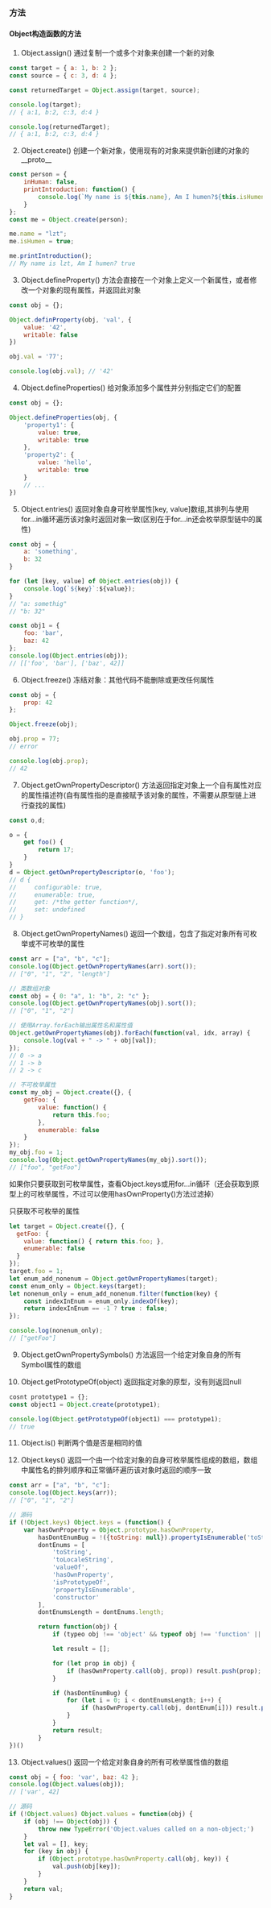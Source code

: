 ### 方法

#### Object构造函数的方法

1. Object.assign() 通过复制一个或多个对象来创建一个新的对象
```javascript
const target = { a: 1, b: 2 };
const source = { c: 3, d: 4 };

const returnedTarget = Object.assign(target, source);

console.log(target);
// { a:1, b:2, c:3, d:4 }

console.log(returnedTarget);
// { a:1, b:2, c:3, d:4 }
```

2. Object.create() 创建一个新对象，使用现有的对象来提供新创建的对象的__proto__
```javascript
const person = {
    inHuman: false,
    printIntroduction: function() {
        console.log(`My name is ${this.name}, Am I humen?${this.isHumen}`);
    }
};
const me = Object.create(person);

me.name = "lzt";
me.isHumen = true;

me.printIntroduction();
// My name is lzt, Am I humen? true
```

3. Object.defineProperty() 方法会直接在一个对象上定义一个新属性，或者修改一个对象的现有属性，并返回此对象
```javascript
const obj = {};

Object.definProperty(obj, 'val', {
    value: '42',
    writable: false
})

obj.val = '77';

console.log(obj.val); // '42'
```

4. Object.defineProperties() 给对象添加多个属性并分别指定它们的配置
```javascript
const obj = {};

Object.defineProperties(obj, {
    'property1': {
        value: true,
        writable: true
    },
    'property2': {
        value: 'hello',
        writable: true
    }
    // ...
})
```

5. Object.entries() 返回对象自身可枚举属性[key, value]数组,其排列与使用for...in循环遍历该对象时返回对象一致(区别在于for...in还会枚举原型链中的属性)
```javascript
const obj = {
    a: 'something',
    b: 32
}

for (let [key, value] of Object.entries(obj)) {
    console.log(`${key}`:${value});
}
// "a: somethig"
// "b: 32"

const obj1 = {
    foo: 'bar',
    baz: 42
};
console.log(Object.entries(obj));
// [['foo', 'bar'], ['baz', 42]]
```

6. Object.freeze() 冻结对象：其他代码不能删除或更改任何属性
```javascript
const obj = {
    prop: 42
};

Object.freeze(obj);

obj.prop = 77;
// error

console.log(obj.prop);
// 42
```

7. Object.getOwnPropertyDescriptor() 方法返回指定对象上一个自有属性对应的属性描述符(自有属性指的是直接赋予该对象的属性，不需要从原型链上进行查找的属性)
```javascript
const o,d;

o = {
    get foo() {
        return 17;
    }
}
d = Object.getOwnPropertyDescriptor(o, 'foo');
// d {
//     configurable: true,
//     enumerable: true,
//     get: /*the getter function*/,
//     set: undefined
// }
```

8. Object.getOwnPropertyNames() 返回一个数组，包含了指定对象所有可枚举或不可枚举的属性
```javascript
const arr = ["a", "b", "c"];
console.log(Object.getOwnPropertyNames(arr).sort());
// ["0", "1", "2", "length"]

// 类数组对象
const obj = { 0: "a", 1: "b", 2: "c" };
console.log(Object.getOwnPropertyNames(obj).sort());
// ["0", "1", "2"]

// 使用Array.forEach输出属性名和属性值
Object.getOwnPropertyNames(obj).forEach(function(val, idx, array) {
    console.log(val + " -> " + obj[val]);
});
// 0 -> a
// 1 -> b
// 2 -> c

// 不可枚举属性
const my_obj = Object.create({}, {
    getFoo: {
        value: function() {
            return this.foo;
        },
        enumerable: false
    }
});
my_obj.foo = 1;
console.log(Object.getOwnPropertyNames(my_obj).sort());
// ["foo", "getFoo"]
```
如果你只要获取到可枚举属性，查看Object.keys或用for...in循环（还会获取到原型上的可枚举属性，不过可以使用hasOwnProperty()方法过滤掉）

只获取不可枚举的属性
```javascript
let target = Object.create({}, {
  getFoo: {
    value: function() { return this.foo; },
    enumerable: false
  }
});
target.foo = 1;
let enum_add_nonenum = Object.getOwnPropertyNames(target);
const enum_only = Object.keys(target);
let nonenum_only = enum_add_nonenum.filter(function(key) {
    const indexInEnum = enum_only.indexOf(key);
    return indexInEnum == -1 ? true : false;
});

console.log(nonenum_only);
// ["getFoo"]
```

9. Object.getOwnPropertySymbols() 方法返回一个给定对象自身的所有Symbol属性的数组

10. Object.getPrototypeOf(object) 返回指定对象的原型，没有则返回null
```javascript
cosnt prototype1 = {};
const object1 = Object.create(prototype1);

console.log(Object.getPrototypeOf(object1) === prototype1);
// true
```

11. Object.is() 判断两个值是否是相同的值

12. Object.keys() 返回一个由一个给定对象的自身可枚举属性组成的数组，数组中属性名的排列顺序和正常循环遍历该对象时返回的顺序一致
```javascript
const arr = ["a", "b", "c"];
console.log(Object.keys(arr));
// ["0", "1", "2"]

```
```javascript
// 源码
if (!Object.keys) Object.keys = (function() {
    var hasOwnProperty = Object.prototype.hasOwnProperty,
        hasDontEnumBug = !({toString: null}).propertyIsEnumerable('toString'),
        dontEnums = [
            'toString',
            'toLocaleString',
            'valueOf',
            'hasOwnProperty',
            'isPrototypeOf',
            'propertyIsEnumerable',
            'constructor'
        ],
        dontEnumsLength = dontEnums.length;

        return function(obj) {
            if (typeo obj !== 'object' && typeof obj !== 'function' || obj === null) throw new TypeError('Object.keys called on non-object');

            let result = [];

            for (let prop in obj) {
                if (hasOwnProperty.call(obj, prop)) result.push(prop);
            }

            if (hasDontEnumBug) {
                for (let i = 0; i < dontEnumsLength; i++) {
                    if (hasOwnProperty.call(obj, dontEnum[i])) result.push(dontEnums[i]);
                }
            }
            return result;
        }
})()
```
13. Object.values() 返回一个给定对象自身的所有可枚举属性值的数组
```javascript
const obj = { foo: 'var', baz: 42 };
console.log(Object.values(obj));
// ['var', 42]
```
```javascript
// 源码
if (!Object.values) Object.values = function(obj) {
    if (obj !== Object(obj)) {
        throw new TypeError('Object.values called on a non-object;')
    }
    let val = [], key;
    for (key in obj) {
        if (Object.prototype.hasOwnProperty.call(obj, key)) {
            val.push(obj[key]);
        }
    }
    return val;
}
```